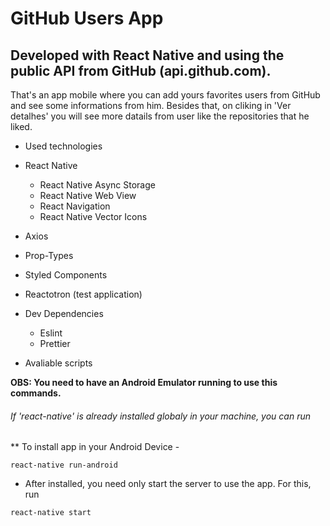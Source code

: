 # GitHub Users App

## Developed with React Native and using the public API from GitHub (api.github.com).

That's an app mobile where you can add yours favorites users from GitHub and see some informations from him. 
Besides that, on cliking in 'Ver detalhes' you will see more datails from user like the repositories that he liked.

* Used technologies

- React Native
  - React Native Async Storage
  - React Native Web View
  - React Navigation
  - React Native Vector Icons
- Axios
- Prop-Types
- Styled Components
- Reactotron (test application)

- Dev Dependencies
  - Eslint
  - Prettier

* Avaliable scripts

**OBS: You need to have an Android Emulator running to use this commands.**

###### If 'react-native' is already installed globaly in your machine, you can run

** To install app in your Android Device - 
```
react-native run-android
```

- After installed, you need only start the server to use the app. For this, run
```
react-native start
```
